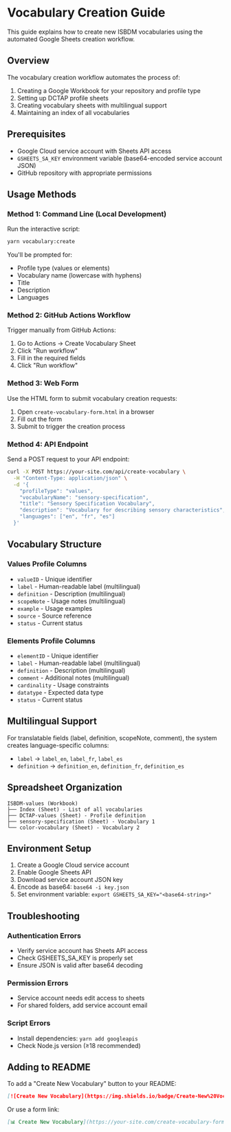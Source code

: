 # Vocabulary Creation Guide

This guide explains how to create new ISBDM vocabularies using the automated Google Sheets creation workflow.

## Overview

The vocabulary creation workflow automates the process of:
1. Creating a Google Workbook for your repository and profile type
2. Setting up DCTAP profile sheets
3. Creating vocabulary sheets with multilingual support
4. Maintaining an index of all vocabularies

## Prerequisites

- Google Cloud service account with Sheets API access
- `GSHEETS_SA_KEY` environment variable (base64-encoded service account JSON)
- GitHub repository with appropriate permissions

## Usage Methods

### Method 1: Command Line (Local Development)

Run the interactive script:

```bash
yarn vocabulary:create
```

You'll be prompted for:
- Profile type (values or elements)
- Vocabulary name (lowercase with hyphens)
- Title
- Description
- Languages

### Method 2: GitHub Actions Workflow

Trigger manually from GitHub Actions:

1. Go to Actions → Create Vocabulary Sheet
2. Click "Run workflow"
3. Fill in the required fields
4. Click "Run workflow"

### Method 3: Web Form

Use the HTML form to submit vocabulary creation requests:

1. Open `create-vocabulary-form.html` in a browser
2. Fill out the form
3. Submit to trigger the creation process

### Method 4: API Endpoint

Send a POST request to your API endpoint:

```bash
curl -X POST https://your-site.com/api/create-vocabulary \
  -H "Content-Type: application/json" \
  -d '{
    "profileType": "values",
    "vocabularyName": "sensory-specification",
    "title": "Sensory Specification Vocabulary",
    "description": "Vocabulary for describing sensory characteristics",
    "languages": ["en", "fr", "es"]
  }'
```

## Vocabulary Structure

### Values Profile Columns
- `valueID` - Unique identifier
- `label` - Human-readable label (multilingual)
- `definition` - Description (multilingual)
- `scopeNote` - Usage notes (multilingual)
- `example` - Usage examples
- `source` - Source reference
- `status` - Current status

### Elements Profile Columns
- `elementID` - Unique identifier
- `label` - Human-readable label (multilingual)
- `definition` - Description (multilingual)
- `comment` - Additional notes (multilingual)
- `cardinality` - Usage constraints
- `datatype` - Expected data type
- `status` - Current status

## Multilingual Support

For translatable fields (label, definition, scopeNote, comment), the system creates language-specific columns:
- `label` → `label_en`, `label_fr`, `label_es`
- `definition` → `definition_en`, `definition_fr`, `definition_es`

## Spreadsheet Organization

```
ISBDM-values (Workbook)
├── Index (Sheet) - List of all vocabularies
├── DCTAP-values (Sheet) - Profile definition
├── sensory-specification (Sheet) - Vocabulary 1
└── color-vocabulary (Sheet) - Vocabulary 2
```

## Environment Setup

1. Create a Google Cloud service account
2. Enable Google Sheets API
3. Download service account JSON key
4. Encode as base64: `base64 -i key.json`
5. Set environment variable: `export GSHEETS_SA_KEY="<base64-string>"`

## Troubleshooting

### Authentication Errors
- Verify service account has Sheets API access
- Check GSHEETS_SA_KEY is properly set
- Ensure JSON is valid after base64 decoding

### Permission Errors
- Service account needs edit access to sheets
- For shared folders, add service account email

### Script Errors
- Install dependencies: `yarn add googleapis`
- Check Node.js version (≥18 recommended)

## Adding to README

To add a "Create New Vocabulary" button to your README:

```markdown
[![Create New Vocabulary](https://img.shields.io/badge/Create-New%20Vocabulary-blue.svg)](https://github.com/YOUR_ORG/ISBDM/actions/workflows/create-vocabulary-sheet.yml)
```

Or use a form link:

```markdown
[📊 Create New Vocabulary](https://your-site.com/create-vocabulary-form.html)
```
